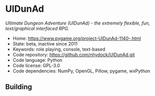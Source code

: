 # UlDunAd

_Ultimate Dungeon Adventure (UlDunAd) - the extremely flexible, fun, text/graphical interfaced RPG._

- Home: https://www.pygame.org/project-UlDunAd-1140-.html
- State: beta, inactive since 2011
- Keywords: role playing, console, text-based
- Code repository: https://github.com/nhydock/UlDunAd.git
- Code language: Python
- Code license: GPL-3.0
- Code dependencies: NumPy, OpenGL, Pillow, pygame, wxPython

## Building

